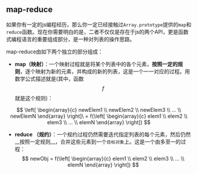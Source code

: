 ## map-reduce
如果你有一定的js编程经历，那么你一定已经接触过`Array.prototype`提供的`map`和`reduce`函数。现在你需要明白的是，二者不仅仅是存在于js的两个API，更是函数式编程语言的重要组成部分，是一种对列表的操作思路。

map-reduce由如下两个独立的部分组成：
- __map（映射）__：一个映射过程就是将某个列表中的各个元素，__按照一定的规则__，逐个映射为新的元素，并构成的新的列表，这是一个一一对应的过程。用数学公式描述就是(其中，函数$$ f $$就是这个规则)：

$$
\left[ \begin{array}{c} newElem1 \\ newElem2 \\ newElem3 \\ ... \\ newElemN  \end{array} \right]\ = f(\left[  \begin{array}{c} elem1 \\ elem2 \\ elem3 \\ ... \\ elemN \end{array} \right]) 
$$

- __reduce （规约）__：一个规约过程仍然需要迭代指定列表的每个元素，然后仍然__按照一定规则__，合并这些元素到一个`目标对象`上。这是一个由多至一的过程：
$$
newObj = f(\left[  \begin{array}{c} elem1 \\ elem2 \\ elem3 \\ ... \\ elemN \end{array} \right])
$$
